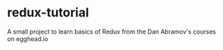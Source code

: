 # redux-tutorial
A small project to learn basics of Redux from the Dan Abramov's courses on egghead.io
